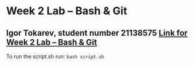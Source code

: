 # Week 2 Lab – Bash & Git
Igor Tokarev, student number 21138575
[Link for Week 2 Lab – Bash & Git](https://github.com/it20217/DevOpsSec)
---
To run the script.sh run: `bash script.sh`
